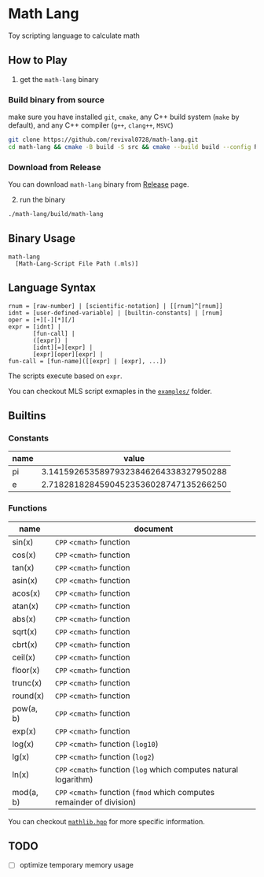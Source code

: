 # Math Lang

Toy scripting language to calculate math

## How to Play

1. get the `math-lang` binary

### Build binary from source

make sure you have installed `git`, `cmake`, any C++ build system (`make` by default), and any C++ compiler (`g++`, `clang++`, `MSVC`)
```bash
git clone https://github.com/revival0728/math-lang.git
cd math-lang && cmake -B build -S src && cmake --build build --config Release
```

### Download from Release

You can download `math-lang` binary from [Release](https://github.com/revival0728/math-lang/releases) page.

2. run the binary

```bash
./math-lang/build/math-lang
```

## Binary Usage

```
math-lang 
  [Math-Lang-Script File Path (.mls)]
```

## Language Syntax
```
rnum = [raw-number] | [scientific-notation] | [[rnum]^[rnum]]
idnt = [user-defined-variable] | [builtin-constants] | [rnum]
oper = [+][-][*][/]
expr = [idnt] |
       [fun-call] |
       ([expr]) |
       [idnt][=][expr] |
       [expr][oper][expr] |
fun-call = [fun-name]([[expr] | [expr], ...])
```
The scripts execute based on `expr`.

You can checkout MLS script exmaples in the [`examples/`](/examples/) folder.

## Builtins

### Constants

| name | value |
|------|----------|
| pi   | 3.14159265358979323846264338327950288 |
| e    | 2.71828182845904523536028747135266250 |

### Functions

| name | document |
|------|----------|
| sin(x) | `CPP` `<cmath>` function |
| cos(x) | `CPP` `<cmath>` function |
| tan(x) | `CPP` `<cmath>` function |
| asin(x) | `CPP` `<cmath>` function |
| acos(x) | `CPP` `<cmath>` function |
| atan(x) | `CPP` `<cmath>` function |
| abs(x) | `CPP` `<cmath>` function |
| sqrt(x) | `CPP` `<cmath>` function |
| cbrt(x) | `CPP` `<cmath>` function |
| ceil(x) | `CPP` `<cmath>` function |
| floor(x) | `CPP` `<cmath>` function |
| trunc(x) | `CPP` `<cmath>` function |
| round(x) | `CPP` `<cmath>` function |
| pow(a, b) | `CPP` `<cmath>` function |
| exp(x) | `CPP` `<cmath>` function |
| log(x) | `CPP` `<cmath>` function (`log10`) |
| lg(x) | `CPP` `<cmath>` function (`log2`) |
| ln(x) | `CPP` `<cmath>` function (`log` which computes natural logarithm) |
| mod(a, b) | `CPP` `<cmath>` function (`fmod` which computes remainder of division) |

You can checkout [`mathlib.hpp`](/src/mathlib.hpp) for more specific information.

## TODO
- [ ] optimize temporary memory usage
